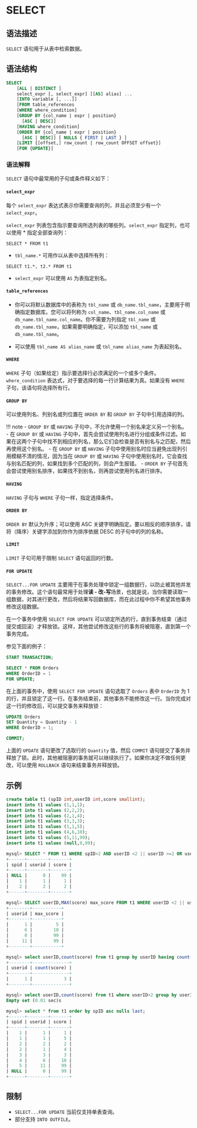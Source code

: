 # **SELECT**

## **语法描述**

`SELECT` 语句用于从表中检索数据。

## **语法结构**

``` sql
SELECT
    [ALL | DISTINCT ]
    select_expr [, select_expr] [[AS] alias] ...
    [INTO variable [, ...]]
    [FROM table_references
    [WHERE where_condition]
    [GROUP BY {col_name | expr | position}
      [ASC | DESC]]
    [HAVING where_condition]
    [ORDER BY {col_name | expr | position}
      [ASC | DESC]] [ NULLS { FIRST | LAST } ]
    [LIMIT {[offset,] row_count | row_count OFFSET offset}]
    [FOR {UPDATE}]
```

### 语法解释

`SELECT` 语句中最常用的子句或条件释义如下：

#### `select_expr`

每个 `select_expr` 表达式表示你需要查询的列，并且必须至少有一个 `select_expr`。

`select_expr` 列表包含指示要查询所选列表的哪些列。`select_expr` 指定列，也可以使用 * 指定全部查询列：

```
SELECT * FROM t1
```

- `tbl_name.*` 可用作以从表中选择所有列：

```
SELECT t1.*, t2.* FROM t1
```

- `select_expr` 可以使用 `AS` 为表指定别名。

#### `table_references`

- 你可以将默认数据库中的表称为 `tbl_name` 或 `db_name.tbl_name`，主要用于明确指定数据库。您可以将列称为 `col_name`、`tbl_name.col_name` 或 `db_name.tbl_name.col_name`。你不需要为列指定 `tbl_name` 或 `db_name.tbl_name`，如果需要明确指定，可以添加 `tbl_name` 或 `db_name.tbl_name`。

- 可以使用 `tbl_name AS alias_name` 或 `tbl_name alias_name` 为表起别名。

#### `WHERE`

`WHERE` 子句（如果给定）指示要选择行必须满足的一个或多个条件。`where_condition` 表达式，对于要选择的每一行计算结果为真。如果没有 `WHERE` 子句，该语句将选择所有行。

#### `GROUP BY`

可以使用列名、列别名或列位置在 `ORDER BY` 和 `GROUP BY` 子句中引用选择的列。

!!! note
    - `GROUP BY` 或 `HAVING` 子句中，不允许使用一个别名来定义另一个别名。
    - 在 `GROUP BY` 或 `HAVING` 子句中，首先会尝试使用列名进行分组或条件过滤。如果在这两个子句中找不到相应的列名，那么它们会检查是否有别名与之匹配，然后再使用这个别名。
    - 在 `GROUP BY` 或 `HAVING` 子句中使用别名时应当避免出现列引用模糊不清的情况，因为当在 `GROUP BY` 或 `HAVING` 子句中使用别名时，它会查找与别名匹配的列，如果找到多个匹配的列，则会产生报错。
    - `ORDER BY` 子句首先会尝试使用别名排序，如果找不到别名，则再尝试使用列名进行排序。

#### `HAVING`

`HAVING` 子句与 `WHERE` 子句一样，指定选择条件。

#### `ORDER BY`

`ORDER BY` 默认为升序；可以使用 ASC 关键字明确指定。要以相反的顺序排序，请将（降序）关键字添加到你作为排序依据 DESC 的子句中的列的名称。

#### `LIMIT`

`LIMIT` 子句可用于限制 `SELECT` 语句返回的行数。

#### `FOR UPDATE`

`SELECT...FOR UPDATE` 主要用于在事务处理中锁定一组数据行，以防止被其他并发的事务修改。这个语句最常用于处理**读 - 改-写**场景，也就是说，当你需要读取一组数据，对其进行更改，然后将结果写回数据库，而在此过程中你不希望其他事务修改这组数据。

在一个事务中使用 `SELECT FOR UPDATE` 可以锁定所选的行，直到事务结束（通过提交或回滚）才释放锁。这样，其他尝试修改这些行的事务将被阻塞，直到第一个事务完成。

参见下面的例子：

```sql
START TRANSACTION;

SELECT * FROM Orders
WHERE OrderID = 1
FOR UPDATE;
```

在上面的事务中，使用 `SELECT FOR UPDATE` 语句选取了 `Orders` 表中 `OrderID` 为 1 的行，并且锁定了这一行。在事务结束前，其他事务不能修改这一行。当你完成对这一行的修改后，可以提交事务来释放锁：

```sql
UPDATE Orders
SET Quantity = Quantity - 1
WHERE OrderID = 1;

COMMIT;
```

上面的 `UPDATE` 语句更改了选取行的 `Quantity` 值，然后 `COMMIT` 语句提交了事务并释放了锁。此时，其他被阻塞的事务就可以继续执行了。如果你决定不做任何更改，可以使用 `ROLLBACK` 语句来结束事务并释放锁。

## **示例**

```sql
create table t1 (spID int,userID int,score smallint);
insert into t1 values (1,1,1);
insert into t1 values (2,2,2);
insert into t1 values (2,1,4);
insert into t1 values (3,3,3);
insert into t1 values (1,1,5);
insert into t1 values (4,6,10);
insert into t1 values (5,11,99);
insert into t1 values (null,0,99);

mysql> SELECT * FROM t1 WHERE spID>2 AND userID <2 || userID >=2 OR userID < 2 LIMIT 3;
+------+--------+-------+
| spid | userid | score |
+------+--------+-------+
| NULL |      0 |    99 |
|    1 |      1 |     1 |
|    2 |      2 |     2 |
+------+--------+-------+

mysql> SELECT userID,MAX(score) max_score FROM t1 WHERE userID <2 || userID > 3 GROUP BY userID ORDER BY max_score;
+--------+-----------+
| userid | max_score |
+--------+-----------+
|      1 |         5 |
|      6 |        10 |
|      0 |        99 |
|     11 |        99 |
+--------+-----------+

mysql> select userID,count(score) from t1 group by userID having count(score)>1 order by userID;
+--------+--------------+
| userid | count(score) |
+--------+--------------+
|      1 |            3 |
+--------+--------------+

mysql> select userID,count(score) from t1 where userID>2 group by userID having count(score)>1 order by userID;
Empty set (0.01 sec)s

mysql> select * from t1 order by spID asc nulls last;
+------+--------+-------+
| spid | userid | score |
+------+--------+-------+
|    1 |      1 |     1 |
|    1 |      1 |     5 |
|    2 |      2 |     2 |
|    2 |      1 |     4 |
|    3 |      3 |     3 |
|    4 |      6 |    10 |
|    5 |     11 |    99 |
| NULL |      0 |    99 |
+------+--------+-------+
```

## **限制**

- `SELECT...FOR UPDATE` 当前仅支持单表查询。
- 部分支持 `INTO OUTFILE`。
